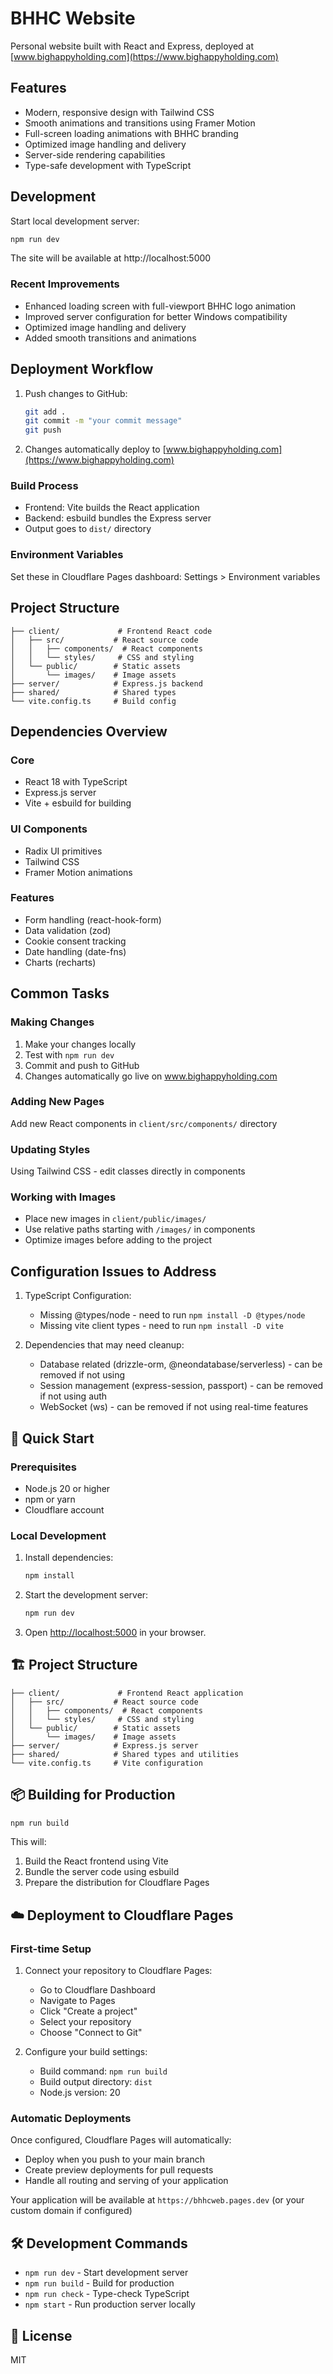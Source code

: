 # BHHC Website

Personal website built with React and Express, deployed at [www.bighappyholding.com](https://www.bighappyholding.com)

## Features

- Modern, responsive design with Tailwind CSS
- Smooth animations and transitions using Framer Motion
- Full-screen loading animations with BHHC branding
- Optimized image handling and delivery
- Server-side rendering capabilities
- Type-safe development with TypeScript

## Development

Start local development server:
```bash
npm run dev
```

The site will be available at http://localhost:5000

### Recent Improvements
- Enhanced loading screen with full-viewport BHHC logo animation
- Improved server configuration for better Windows compatibility
- Optimized image handling and delivery
- Added smooth transitions and animations

## Deployment Workflow

1. Push changes to GitHub:
   ```bash
   git add .
   git commit -m "your commit message"
   git push
   ```

2. Changes automatically deploy to [www.bighappyholding.com](https://www.bighappyholding.com)

### Build Process
- Frontend: Vite builds the React application
- Backend: esbuild bundles the Express server
- Output goes to `dist/` directory

### Environment Variables
Set these in Cloudflare Pages dashboard:
Settings > Environment variables

## Project Structure
```
├── client/             # Frontend React code
│   ├── src/           # React source code
│   │   ├── components/  # React components
│   │   └── styles/     # CSS and styling
│   └── public/        # Static assets
│       └── images/    # Image assets
├── server/            # Express.js backend
├── shared/            # Shared types
└── vite.config.ts     # Build config
```

## Dependencies Overview

### Core
- React 18 with TypeScript
- Express.js server
- Vite + esbuild for building

### UI Components
- Radix UI primitives
- Tailwind CSS
- Framer Motion animations

### Features
- Form handling (react-hook-form)
- Data validation (zod)
- Cookie consent tracking
- Date handling (date-fns)
- Charts (recharts)

## Common Tasks

### Making Changes
1. Make your changes locally
2. Test with `npm run dev`
3. Commit and push to GitHub
4. Changes automatically go live on www.bighappyholding.com

### Adding New Pages
Add new React components in `client/src/components/` directory

### Updating Styles
Using Tailwind CSS - edit classes directly in components

### Working with Images
- Place new images in `client/public/images/`
- Use relative paths starting with `/images/` in components
- Optimize images before adding to the project

## Configuration Issues to Address

1. TypeScript Configuration:
   - Missing @types/node - need to run `npm install -D @types/node`
   - Missing vite client types - need to run `npm install -D vite`

2. Dependencies that may need cleanup:
   - Database related (drizzle-orm, @neondatabase/serverless) - can be removed if not using
   - Session management (express-session, passport) - can be removed if not using auth
   - WebSocket (ws) - can be removed if not using real-time features

## 🚀 Quick Start

### Prerequisites
- Node.js 20 or higher
- npm or yarn
- Cloudflare account

### Local Development
1. Install dependencies:
   ```bash
   npm install
   ```

2. Start the development server:
   ```bash
   npm run dev
   ```

3. Open [http://localhost:5000](http://localhost:5000) in your browser.

## 🏗️ Project Structure

```
├── client/             # Frontend React application
│   ├── src/           # React source code
│   │   ├── components/  # React components
│   │   └── styles/     # CSS and styling
│   └── public/        # Static assets
│       └── images/    # Image assets
├── server/            # Express.js server
├── shared/            # Shared types and utilities
└── vite.config.ts     # Vite configuration
```

## 📦 Building for Production

```bash
npm run build
```

This will:
1. Build the React frontend using Vite
2. Bundle the server code using esbuild
3. Prepare the distribution for Cloudflare Pages

## ☁️ Deployment to Cloudflare Pages

### First-time Setup

1. Connect your repository to Cloudflare Pages:
   - Go to Cloudflare Dashboard
   - Navigate to Pages
   - Click "Create a project"
   - Select your repository
   - Choose "Connect to Git"

2. Configure your build settings:
   - Build command: `npm run build`
   - Build output directory: `dist`
   - Node.js version: 20

### Automatic Deployments

Once configured, Cloudflare Pages will automatically:
- Deploy when you push to your main branch
- Create preview deployments for pull requests
- Handle all routing and serving of your application

Your application will be available at `https://bhhcweb.pages.dev` (or your custom domain if configured)

## 🛠️ Development Commands

- `npm run dev` - Start development server
- `npm run build` - Build for production
- `npm run check` - Type-check TypeScript
- `npm start` - Run production server locally

## 📝 License

MIT